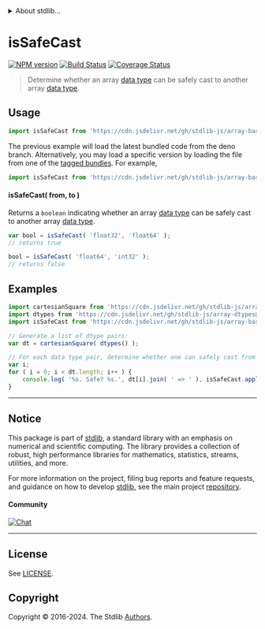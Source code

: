 <!--

@license Apache-2.0

Copyright (c) 2024 The Stdlib Authors.

Licensed under the Apache License, Version 2.0 (the "License");
you may not use this file except in compliance with the License.
You may obtain a copy of the License at

   http://www.apache.org/licenses/LICENSE-2.0

Unless required by applicable law or agreed to in writing, software
distributed under the License is distributed on an "AS IS" BASIS,
WITHOUT WARRANTIES OR CONDITIONS OF ANY KIND, either express or implied.
See the License for the specific language governing permissions and
limitations under the License.

-->


<details>
  <summary>
    About stdlib...
  </summary>
  <p>We believe in a future in which the web is a preferred environment for numerical computation. To help realize this future, we've built stdlib. stdlib is a standard library, with an emphasis on numerical and scientific computation, written in JavaScript (and C) for execution in browsers and in Node.js.</p>
  <p>The library is fully decomposable, being architected in such a way that you can swap out and mix and match APIs and functionality to cater to your exact preferences and use cases.</p>
  <p>When you use stdlib, you can be absolutely certain that you are using the most thorough, rigorous, well-written, studied, documented, tested, measured, and high-quality code out there.</p>
  <p>To join us in bringing numerical computing to the web, get started by checking us out on <a href="https://github.com/stdlib-js/stdlib">GitHub</a>, and please consider <a href="https://opencollective.com/stdlib">financially supporting stdlib</a>. We greatly appreciate your continued support!</p>
</details>

# isSafeCast

[![NPM version][npm-image]][npm-url] [![Build Status][test-image]][test-url] [![Coverage Status][coverage-image]][coverage-url] <!-- [![dependencies][dependencies-image]][dependencies-url] -->

> Determine whether an array [data type][@stdlib/array/dtypes] can be safely cast to another array [data type][@stdlib/array/dtypes].

<!-- Section to include introductory text. Make sure to keep an empty line after the intro `section` element and another before the `/section` close. -->

<section class="intro">

</section>

<!-- /.intro -->

<!-- Package usage documentation. -->



<section class="usage">

## Usage

```javascript
import isSafeCast from 'https://cdn.jsdelivr.net/gh/stdlib-js/array-base-assert-is-safe-data-type-cast@deno/mod.js';
```
The previous example will load the latest bundled code from the deno branch. Alternatively, you may load a specific version by loading the file from one of the [tagged bundles](https://github.com/stdlib-js/array-base-assert-is-safe-data-type-cast/tags). For example,

```javascript
import isSafeCast from 'https://cdn.jsdelivr.net/gh/stdlib-js/array-base-assert-is-safe-data-type-cast@v0.3.1-deno/mod.js';
```

#### isSafeCast( from, to )

Returns a `boolean` indicating whether an array [data type][@stdlib/array/dtypes] can be safely cast to another array [data type][@stdlib/array/dtypes].

```javascript
var bool = isSafeCast( 'float32', 'float64' );
// returns true

bool = isSafeCast( 'float64', 'int32' );
// returns false
```

</section>

<!-- /.usage -->

<!-- Package usage notes. Make sure to keep an empty line after the `section` element and another before the `/section` close. -->

<section class="notes">

</section>

<!-- /.notes -->

<!-- Package usage examples. -->

<section class="examples">

## Examples

<!-- eslint no-undef: "error" -->

```javascript
import cartesianSquare from 'https://cdn.jsdelivr.net/gh/stdlib-js/array-cartesian-square@deno/mod.js';
import dtypes from 'https://cdn.jsdelivr.net/gh/stdlib-js/array-dtypes@deno/mod.js';
import isSafeCast from 'https://cdn.jsdelivr.net/gh/stdlib-js/array-base-assert-is-safe-data-type-cast@deno/mod.js';

// Generate a list of dtype pairs:
var dt = cartesianSquare( dtypes() );

// For each data type pair, determine whether one can safely cast from one data type to another...
var i;
for ( i = 0; i < dt.length; i++ ) {
    console.log( '%s. Safe? %s.', dt[i].join( ' => ' ), isSafeCast.apply( null, dt[i] ) );
}
```

</section>

<!-- /.examples -->

<!-- Section to include cited references. If references are included, add a horizontal rule *before* the section. Make sure to keep an empty line after the `section` element and another before the `/section` close. -->

<section class="references">

</section>

<!-- /.references -->

<!-- Section for related `stdlib` packages. Do not manually edit this section, as it is automatically populated. -->

<section class="related">

</section>

<!-- /.related -->

<!-- Section for all links. Make sure to keep an empty line after the `section` element and another before the `/section` close. -->


<section class="main-repo" >

* * *

## Notice

This package is part of [stdlib][stdlib], a standard library with an emphasis on numerical and scientific computing. The library provides a collection of robust, high performance libraries for mathematics, statistics, streams, utilities, and more.

For more information on the project, filing bug reports and feature requests, and guidance on how to develop [stdlib][stdlib], see the main project [repository][stdlib].

#### Community

[![Chat][chat-image]][chat-url]

---

## License

See [LICENSE][stdlib-license].


## Copyright

Copyright &copy; 2016-2024. The Stdlib [Authors][stdlib-authors].

</section>

<!-- /.stdlib -->

<!-- Section for all links. Make sure to keep an empty line after the `section` element and another before the `/section` close. -->

<section class="links">

[npm-image]: http://img.shields.io/npm/v/@stdlib/array-base-assert-is-safe-data-type-cast.svg
[npm-url]: https://npmjs.org/package/@stdlib/array-base-assert-is-safe-data-type-cast

[test-image]: https://github.com/stdlib-js/array-base-assert-is-safe-data-type-cast/actions/workflows/test.yml/badge.svg?branch=v0.3.1
[test-url]: https://github.com/stdlib-js/array-base-assert-is-safe-data-type-cast/actions/workflows/test.yml?query=branch:v0.3.1

[coverage-image]: https://img.shields.io/codecov/c/github/stdlib-js/array-base-assert-is-safe-data-type-cast/main.svg
[coverage-url]: https://codecov.io/github/stdlib-js/array-base-assert-is-safe-data-type-cast?branch=main

<!--

[dependencies-image]: https://img.shields.io/david/stdlib-js/array-base-assert-is-safe-data-type-cast.svg
[dependencies-url]: https://david-dm.org/stdlib-js/array-base-assert-is-safe-data-type-cast/main

-->

[chat-image]: https://img.shields.io/gitter/room/stdlib-js/stdlib.svg
[chat-url]: https://app.gitter.im/#/room/#stdlib-js_stdlib:gitter.im

[stdlib]: https://github.com/stdlib-js/stdlib

[stdlib-authors]: https://github.com/stdlib-js/stdlib/graphs/contributors

[umd]: https://github.com/umdjs/umd
[es-module]: https://developer.mozilla.org/en-US/docs/Web/JavaScript/Guide/Modules

[deno-url]: https://github.com/stdlib-js/array-base-assert-is-safe-data-type-cast/tree/deno
[deno-readme]: https://github.com/stdlib-js/array-base-assert-is-safe-data-type-cast/blob/deno/README.md
[umd-url]: https://github.com/stdlib-js/array-base-assert-is-safe-data-type-cast/tree/umd
[umd-readme]: https://github.com/stdlib-js/array-base-assert-is-safe-data-type-cast/blob/umd/README.md
[esm-url]: https://github.com/stdlib-js/array-base-assert-is-safe-data-type-cast/tree/esm
[esm-readme]: https://github.com/stdlib-js/array-base-assert-is-safe-data-type-cast/blob/esm/README.md
[branches-url]: https://github.com/stdlib-js/array-base-assert-is-safe-data-type-cast/blob/main/branches.md

[stdlib-license]: https://raw.githubusercontent.com/stdlib-js/array-base-assert-is-safe-data-type-cast/main/LICENSE

[@stdlib/array/dtypes]: https://github.com/stdlib-js/array-dtypes/tree/deno

</section>

<!-- /.links -->

